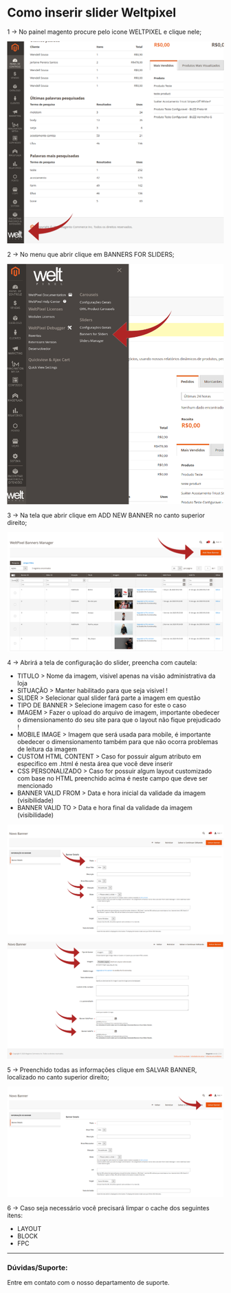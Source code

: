 # Como inserir slider Weltpixel

1 -> No painel magento procure pelo icone WELTPIXEL e clique nele;

![weltpixel](https://github.com/Oficina-do-Dev/Tutoriais/blob/main/Magento_2/017%20-%20Inserir%20slider%20(modulo%20weltpixel)/images/imagem1.png)

2 -> No menu que abrir clique em BANNERS FOR SLIDERS;

![weltpixel](https://github.com/Oficina-do-Dev/Tutoriais/blob/main/Magento_2/017%20-%20Inserir%20slider%20(modulo%20weltpixel)/images/imagem2.png)

3 -> Na tela que abrir clique em ADD NEW BANNER no canto superior direito;

![weltpixel](https://github.com/Oficina-do-Dev/Tutoriais/blob/main/Magento_2/017%20-%20Inserir%20slider%20(modulo%20weltpixel)/images/imagem3.png)

4 -> Abrirá a tela de configuração do slider, preencha com cautela:

* TITULO > Nome da imagem, visivel apenas na visão administrativa da loja
* SITUAÇÃO > Manter habilitado para que seja visivel !
* SLIDER > Selecionar qual slider fará parte a imagem em questão
* TIPO DE BANNER > Selecione imagem caso for este o caso
* IMAGEM > Fazer o upload do arquivo de imagem, importante obedecer o dimensionamento do seu site para que o layout não fique prejudicado !
* MOBILE IMAGE > Imagem que será usada para mobile, é importante obedecer o dimensionamento também para que não ocorra problemas de leitura da imagem
* CUSTOM HTML CONTENT > Caso for possuir algum atributo em especifico em .html é nesta área que você deve inserir
* CSS PERSONALIZADO > Caso for possuir algum layout customizado com base no HTML preenchido acima é neste campo que deve ser mencionado
* BANNER VALID FROM > Data e hora inicial da validade da imagem  (visibilidade)
* BANNER VALID TO > Data e hora final da validade da imagem (visibilidade)

![weltpixel](https://github.com/Oficina-do-Dev/Tutoriais/blob/main/Magento_2/017%20-%20Inserir%20slider%20(modulo%20weltpixel)/images/imagem4.png)

![weltpixel](https://github.com/Oficina-do-Dev/Tutoriais/blob/main/Magento_2/017%20-%20Inserir%20slider%20(modulo%20weltpixel)/images/imagem5.png)

5 -> Preenchido todas as informações clique em SALVAR BANNER, localizado no canto superior direito;

![weltpixel](https://github.com/Oficina-do-Dev/Tutoriais/blob/main/Magento_2/017%20-%20Inserir%20slider%20(modulo%20weltpixel)/images/imagem6.png)

6 -> Caso seja necessário você precisará limpar o cache dos seguintes itens:

* LAYOUT
* BLOCK
* FPC 

<hr>

### Dúvidas/Suporte:
Entre em contato com o nosso departamento de suporte.